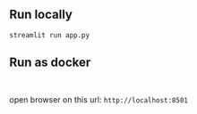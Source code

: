 ## Run locally

```streamlit run app.py```

## Run as docker

``` ```

open browser on this url:
`http://localhost:8501`